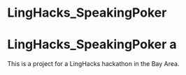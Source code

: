 # LingHacks_SpeakingPoker
# LingHacks_SpeakingPoker a
This is a project for a LingHacks hackathon in the Bay Area.
